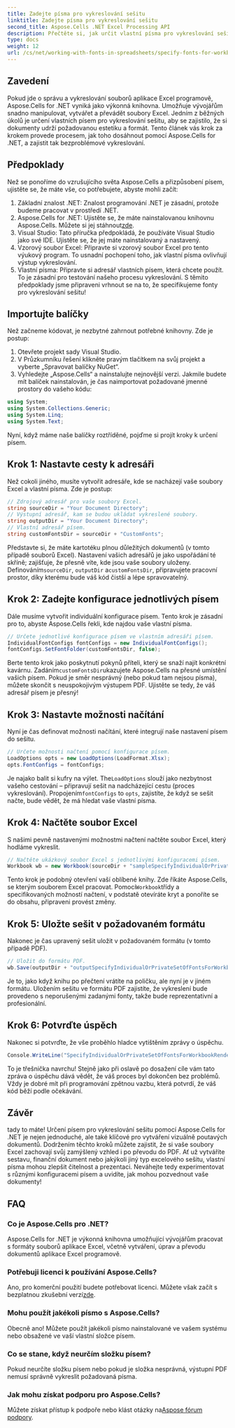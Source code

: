```yaml
---
title: Zadejte písma pro vykreslování sešitu
linktitle: Zadejte písma pro vykreslování sešitu
second_title: Aspose.Cells .NET Excel Processing API
description: Přečtěte si, jak určit vlastní písma pro vykreslování sešitu pomocí Aspose.Cells for .NET. Průvodce krok za krokem pro zajištění dokonalého výstupu PDF.
type: docs
weight: 12
url: /cs/net/working-with-fonts-in-spreadsheets/specify-fonts-for-workbook-rendering/
---
```

## Zavedení
Pokud jde o správu a vykreslování souborů aplikace Excel programově, Aspose.Cells for .NET vyniká jako výkonná knihovna. Umožňuje vývojářům snadno manipulovat, vytvářet a převádět soubory Excel. Jedním z běžných úkolů je určení vlastních písem pro vykreslování sešitu, aby se zajistilo, že si dokumenty udrží požadovanou estetiku a formát. Tento článek vás krok za krokem provede procesem, jak toho dosáhnout pomocí Aspose.Cells for .NET, a zajistit tak bezproblémové vykreslování.
## Předpoklady
Než se ponoříme do vzrušujícího světa Aspose.Cells a přizpůsobení písem, ujistěte se, že máte vše, co potřebujete, abyste mohli začít:
1. Základní znalost .NET: Znalost programování .NET je zásadní, protože budeme pracovat v prostředí .NET.
2. Aspose.Cells for .NET: Ujistěte se, že máte nainstalovanou knihovnu Aspose.Cells. Můžete si jej stáhnout[zde](https://releases.aspose.com/cells/net/).
3. Visual Studio: Tato příručka předpokládá, že používáte Visual Studio jako své IDE. Ujistěte se, že jej máte nainstalovaný a nastavený.
4. Vzorový soubor Excel: Připravte si vzorový soubor Excel pro tento výukový program. To usnadní pochopení toho, jak vlastní písma ovlivňují výstup vykreslování.
5. Vlastní písma: Připravte si adresář vlastních písem, která chcete použít. To je zásadní pro testování našeho procesu vykreslování.
S těmito předpoklady jsme připraveni vrhnout se na to, že specifikujeme fonty pro vykreslování sešitu!
## Importujte balíčky
Než začneme kódovat, je nezbytné zahrnout potřebné knihovny. Zde je postup:
1. Otevřete projekt sady Visual Studio.
2. V Průzkumníku řešení klikněte pravým tlačítkem na svůj projekt a vyberte „Spravovat balíčky NuGet“.
3. Vyhledejte „Aspose.Cells“ a nainstalujte nejnovější verzi.
Jakmile budete mít balíček nainstalován, je čas naimportovat požadované jmenné prostory do vašeho kódu:
```csharp
using System;
using System.Collections.Generic;
using System.Linq;
using System.Text;
```
Nyní, když máme naše balíčky roztříděné, pojďme si projít kroky k určení písem.
## Krok 1: Nastavte cesty k adresáři
Než cokoli jiného, musíte vytvořit adresáře, kde se nacházejí vaše soubory Excel a vlastní písma. Zde je postup:
```csharp
// Zdrojový adresář pro vaše soubory Excel.
string sourceDir = "Your Document Directory";
// Výstupní adresář, kam se budou ukládat vykreslené soubory.
string outputDir = "Your Document Directory";
// Vlastní adresář písem.
string customFontsDir = sourceDir + "CustomFonts";
```

 Představte si, že máte kartotéku plnou důležitých dokumentů (v tomto případě souborů Excel). Nastavení vašich adresářů je jako uspořádání té skříně; zajišťuje, že přesně víte, kde jsou vaše soubory uloženy. Definováním`sourceDir`, `outputDir` a`customFontsDir`, připravujete pracovní prostor, díky kterému bude váš kód čistší a lépe spravovatelný.
## Krok 2: Zadejte konfigurace jednotlivých písem
Dále musíme vytvořit individuální konfigurace písem. Tento krok je zásadní pro to, abyste Aspose.Cells řekli, kde najdou vaše vlastní písma.
```csharp
// Určete jednotlivé konfigurace písem ve vlastním adresáři písem.
IndividualFontConfigs fontConfigs = new IndividualFontConfigs();
fontConfigs.SetFontFolder(customFontsDir, false);
```
 Berte tento krok jako poskytnutí pokynů příteli, který se snaží najít konkrétní kavárnu. Zadáním`customFontsDir`ukazujete Aspose.Cells na přesné umístění vašich písem. Pokud je směr nesprávný (nebo pokud tam nejsou písma), můžete skončit s neuspokojivým výstupem PDF. Ujistěte se tedy, že váš adresář písem je přesný!
## Krok 3: Nastavte možnosti načítání
Nyní je čas definovat možnosti načítání, které integrují naše nastavení písem do sešitu.
```csharp
// Určete možnosti načtení pomocí konfigurace písem.
LoadOptions opts = new LoadOptions(LoadFormat.Xlsx);
opts.FontConfigs = fontConfigs;
```
 Je najako balit si kufry na výlet. The`LoadOptions` slouží jako nezbytnost vašeho cestování – připravují sešit na nadcházející cestu (proces vykreslování). Propojením`fontConfigs` to `opts`, zajistíte, že když se sešit načte, bude vědět, že má hledat vaše vlastní písma.
## Krok 4: Načtěte soubor Excel
S našimi pevně nastavenými možnostmi načtení načtěte soubor Excel, který hodláme vykreslit.
```csharp
// Načtěte ukázkový soubor Excel s jednotlivými konfiguracemi písem.
Workbook wb = new Workbook(sourceDir + "sampleSpecifyIndividualOrPrivateSetOfFontsForWorkbookRendering.xlsx", opts);
```
 Tento krok je podobný otevření vaší oblíbené knihy. Zde říkáte Aspose.Cells, se kterým souborem Excel pracovat. Pomocí`Workbook`třídy a specifikovaných možností načtení, v podstatě otevíráte kryt a ponoříte se do obsahu, připraveni provést změny.
## Krok 5: Uložte sešit v požadovaném formátu
Nakonec je čas upravený sešit uložit v požadovaném formátu (v tomto případě PDF).
```csharp
// Uložit do formátu PDF.
wb.Save(outputDir + "outputSpecifyIndividualOrPrivateSetOfFontsForWorkbookRendering.pdf", SaveFormat.Pdf);
```
Je to, jako když knihu po přečtení vrátíte na poličku, ale nyní je v jiném formátu. Uložením sešitu ve formátu PDF zajistíte, že vykreslení bude provedeno s neporušenými zadanými fonty, takže bude reprezentativní a profesionální.
## Krok 6: Potvrďte úspěch
Nakonec si potvrďte, že vše proběhlo hladce vytištěním zprávy o úspěchu.
```csharp
Console.WriteLine("SpecifyIndividualOrPrivateSetOfFontsForWorkbookRendering executed successfully.");
```
To je třešnička navrchu! Stejně jako při oslavě po dosažení cíle vám tato zpráva o úspěchu dává vědět, že váš proces byl dokončen bez problémů. Vždy je dobré mít při programování zpětnou vazbu, která potvrdí, že váš kód běží podle očekávání.
## Závěr
tady to máte! Určení písem pro vykreslování sešitu pomocí Aspose.Cells for .NET je nejen jednoduché, ale také klíčové pro vytváření vizuálně poutavých dokumentů. Dodržením těchto kroků můžete zajistit, že si vaše soubory Excel zachovají svůj zamýšlený vzhled i po převodu do PDF. Ať už vytváříte sestavu, finanční dokument nebo jakýkoli jiný typ excelového sešitu, vlastní písma mohou zlepšit čitelnost a prezentaci. Neváhejte tedy experimentovat s různými konfiguracemi písem a uvidíte, jak mohou pozvednout vaše dokumenty!
## FAQ
### Co je Aspose.Cells pro .NET?  
Aspose.Cells for .NET je výkonná knihovna umožňující vývojářům pracovat s formáty souborů aplikace Excel, včetně vytváření, úprav a převodu dokumentů aplikace Excel programově.
### Potřebuji licenci k používání Aspose.Cells?  
 Ano, pro komerční použití budete potřebovat licenci. Můžete však začít s bezplatnou zkušební verzí[zde](https://releases.aspose.com/).
### Mohu použít jakékoli písmo s Aspose.Cells?  
Obecně ano! Můžete použít jakékoli písmo nainstalované ve vašem systému nebo obsažené ve vaší vlastní složce písem.
### Co se stane, když neurčím složku písem?  
Pokud neurčíte složku písem nebo pokud je složka nesprávná, výstupní PDF nemusí správně vykreslit požadovaná písma.
### Jak mohu získat podporu pro Aspose.Cells?  
 Můžete získat přístup k podpoře nebo klást otázky na[Aspose fórum podpory](https://forum.aspose.com/c/cells/9).